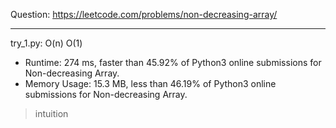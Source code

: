 Question: https://leetcode.com/problems/non-decreasing-array/

---

try_1.py: O(n) O(1)

* Runtime: 274 ms, faster than 45.92% of Python3 online submissions for Non-decreasing Array.
* Memory Usage: 15.3 MB, less than 46.19% of Python3 online submissions for Non-decreasing Array.

> intuition